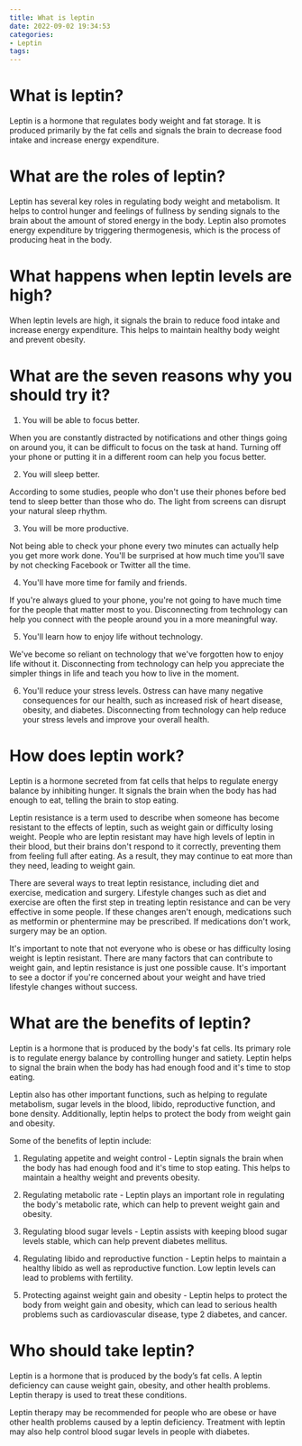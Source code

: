 ```yaml
---
title: What is leptin
date: 2022-09-02 19:34:53
categories:
- Leptin
tags:
---
```



#  What is leptin?

Leptin is a hormone that regulates body weight and fat storage. It is produced primarily by the fat cells and signals the brain to decrease food intake and increase energy expenditure.

# What are the roles of leptin?

Leptin has several key roles in regulating body weight and metabolism. It helps to control hunger and feelings of fullness by sending signals to the brain about the amount of stored energy in the body. Leptin also promotes energy expenditure by triggering thermogenesis, which is the process of producing heat in the body.

# What happens when leptin levels are high?

When leptin levels are high, it signals the brain to reduce food intake and increase energy expenditure. This helps to maintain healthy body weight and prevent obesity.

#  What are the seven reasons why you should try it?

1. You will be able to focus better.

When you are constantly distracted by notifications and other things going on around you, it can be difficult to focus on the task at hand. Turning off your phone or putting it in a different room can help you focus better.

2. You will sleep better.

According to some studies, people who don't use their phones before bed tend to sleep better than those who do. The light from screens can disrupt your natural sleep rhythm.

3. You will be more productive.

Not being able to check your phone every two minutes can actually help you get more work done. You'll be surprised at how much time you'll save by not checking Facebook or Twitter all the time.

4. You'll have more time for family and friends.

If you're always glued to your phone, you're not going to have much time for the people that matter most to you. Disconnecting from technology can help you connect with the people around you in a more meaningful way.

5. You'll learn how to enjoy life without technology.

We've become so reliant on technology that we've forgotten how to enjoy life without it. Disconnecting from technology can help you appreciate the simpler things in life and teach you how to live in the moment.

6. You'll reduce your stress levels.
0stress can have many negative consequences for our health, such as increased risk of heart disease, obesity, and diabetes. Disconnecting from technology can help reduce your stress levels and improve your overall health.

#  How does leptin work?

Leptin is a hormone secreted from fat cells that helps to regulate energy balance by inhibiting hunger. It signals the brain when the body has had enough to eat, telling the brain to stop eating.

Leptin resistance is a term used to describe when someone has become resistant to the effects of leptin, such as weight gain or difficulty losing weight. People who are leptin resistant may have high levels of leptin in their blood, but their brains don't respond to it correctly, preventing them from feeling full after eating. As a result, they may continue to eat more than they need, leading to weight gain.

There are several ways to treat leptin resistance, including diet and exercise, medication and surgery. Lifestyle changes such as diet and exercise are often the first step in treating leptin resistance and can be very effective in some people. If these changes aren't enough, medications such as metformin or phentermine may be prescribed. If medications don't work, surgery may be an option.

It's important to note that not everyone who is obese or has difficulty losing weight is leptin resistant. There are many factors that can contribute to weight gain, and leptin resistance is just one possible cause. It's important to see a doctor if you're concerned about your weight and have tried lifestyle changes without success.

#  What are the benefits of leptin?

Leptin is a hormone that is produced by the body's fat cells. Its primary role is to regulate energy balance by controlling hunger and satiety. Leptin helps to signal the brain when the body has had enough food and it's time to stop eating.

Leptin also has other important functions, such as helping to regulate metabolism, sugar levels in the blood, libido, reproductive function, and bone density. Additionally, leptin helps to protect the body from weight gain and obesity.

Some of the benefits of leptin include:

1) Regulating appetite and weight control - Leptin signals the brain when the body has had enough food and it's time to stop eating. This helps to maintain a healthy weight and prevents obesity.

2) Regulating metabolic rate - Leptin plays an important role in regulating the body's metabolic rate, which can help to prevent weight gain and obesity.

3) Regulating blood sugar levels - Leptin assists with keeping blood sugar levels stable, which can help prevent diabetes mellitus.

4) Regulating libido and reproductive function - Leptin helps to maintain a healthy libido as well as reproductive function. Low leptin levels can lead to problems with fertility.

5) Protecting against weight gain and obesity - Leptin helps to protect the body from weight gain and obesity, which can lead to serious health problems such as cardiovascular disease, type 2 diabetes, and cancer.

#  Who should take leptin?

Leptin is a hormone that is produced by the body’s fat cells. A leptin deficiency can cause weight gain, obesity, and other health problems. Leptin therapy is used to treat these conditions.

Leptin therapy may be recommended for people who are obese or have other health problems caused by a leptin deficiency. Treatment with leptin may also help control blood sugar levels in people with diabetes.